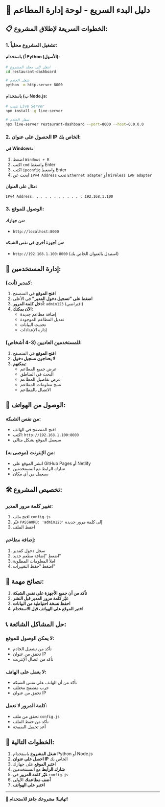 # 🚀 دليل البدء السريع - لوحة إدارة المطاعم

## 📋 **الخطوات السريعة لإطلاق المشروع:**

### **1. تشغيل المشروع محلياً:**

#### **أ) باستخدام Python (الأسهل):**
```bash
# انتقل إلى مجلد المشروع
cd restaurant-dashboard

# شغل الخادم
python -m http.server 8000
```

#### **ب) باستخدام Node.js:**
```bash
# تثبيت Live Server
npm install -g live-server

# شغل الخادم
npx live-server restaurant-dashboard --port=8000 --host=0.0.0.0
```

### **2. الحصول على عنوان IP الخاص بك:**

#### **في Windows:**
1. اضغط `Windows + R`
2. اكتب `cmd` واضغط Enter
3. اكتب `ipconfig` واضغط Enter
4. ابحث عن `IPv4 Address` تحت `Ethernet adapter` أو `Wireless LAN adapter`

#### **مثال على العنوان:**
```
IPv4 Address. . . . . . . . . . . : 192.168.1.100
```

### **3. الوصول للموقع:**

#### **من جهازك:**
- `http://localhost:8000`

#### **من أجهزة أخرى في نفس الشبكة:**
- `http://192.168.1.100:8000` (استبدل بالعنوان الخاص بك)

## 🔐 **إدارة المستخدمين:**

### **كمدير (أنت):**
1. **افتح الموقع** في المتصفح
2. **اضغط على "تسجيل دخول المدير"** في الأعلى
3. **أدخل كلمة المرور**: `admin123` (افتراضي)
4. **الآن يمكنك:**
   - إضافة مطاعم جديدة
   - تعديل المطاعم الموجودة
   - تحديث البيانات
   - إدارة الإعدادات

### **للمستخدمين العاديين (3-4 أشخاص):**
1. **افتح الموقع** في المتصفح
2. **لا يحتاجون تسجيل دخول**
3. **يمكنهم:**
   - عرض جميع المطاعم
   - البحث في المناطق
   - عرض تفاصيل المطاعم
   - نسخ معلومات المطاعم
   - الاتصال بالمطاعم

## 📱 **الوصول من الهواتف:**

### **من نفس الشبكة:**
- افتح المتصفح في الهاتف
- اكتب: `http://192.168.1.100:8000`
- سيعمل الموقع بشكل مثالي

### **من الإنترنت (موصى به):**
- انشر الموقع على GitHub Pages أو Netlify
- شارك الرابط مع المستخدمين
- سيعمل من أي مكان

## 🛠️ **تخصيص المشروع:**

### **تغيير كلمة مرور المدير:**
1. افتح ملف `config.js`
2. غيّر `PASSWORD: 'admin123'` إلى كلمة مرور جديدة
3. احفظ الملف

### **إضافة مطاعم:**
1. سجل دخول كمدير
2. اضغط "إضافة مطعم جديد"
3. املأ المعلومات المطلوبة
4. اضغط "حفظ التغييرات"

## 🚨 **نصائح مهمة:**

1. **تأكد من أن جميع الأجهزة على نفس الشبكة**
2. **غيّر كلمة مرور المدير قبل النشر**
3. **احفظ نسخة احتياطية من البيانات**
4. **اختبر الموقع على الهواتف قبل الاستخدام**

## 📞 **حل المشاكل الشائعة:**

### **لا يمكن الوصول للموقع:**
- تأكد من تشغيل الخادم
- تحقق من عنوان IP
- تأكد من اتصال الإنترنت

### **لا يعمل على الهاتف:**
- تأكد من أن الهاتف على نفس الشبكة
- جرب متصفح مختلف
- تحقق من عنوان IP

### **كلمة المرور لا تعمل:**
- تحقق من ملف `config.js`
- تأكد من حفظ الملف
- أعد تحميل الصفحة

## 🎯 **الخطوات التالية:**

1. **شغل المشروع** باستخدام Python أو Node.js
2. **احصل على عنوان IP** الخاص بك
3. **اختبر الموقع** على جهازك
4. **شارك الرابط** مع المستخدمين
5. **غيّر كلمة المرور** في `config.js`
6. **أضف مطاعمك** الأولى
7. **اختبر على الهواتف**

---

**🎉 تهانينا! مشروعك جاهز للاستخدام!**
